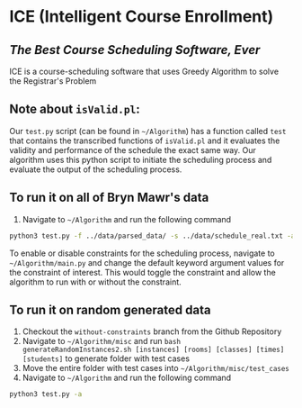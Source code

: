 # ICE (Intelligent Course Enrollment)
## _The Best Course Scheduling Software, Ever_

ICE is a course-scheduling software that uses Greedy Algorithm to solve the Registrar's Problem

## Note about `isValid.pl`:
Our `test.py` script (can be found in `~/Algorithm`) has a function called `test` that contains the transcribed functions of `isValid.pl` and it evaluates the validity and performance of the schedule the exact same way. Our algorithm uses this python script to initiate the scheduling process and evaluate the output of the scheduling process. 

## To run it on all of Bryn Mawr's data

1. Navigate to `~/Algorithm` and run the following command

```sh
python3 test.py -f ../data/parsed_data/ -s ../data/schedule_real.txt -a
```

To enable or disable constraints for the scheduling process, navigate to `~/Algorithm/main.py` and change the default keyword argument values for the constraint of interest. This would toggle the constraint and allow the algorithm to run with or without the constraint.

## To run it on random generated data

1. Checkout the `without-constraints` branch from the Github Repository
2. Navigate to `~/Algorithm/misc` and run `bash generateRandomInstances2.sh [instances] [rooms] [classes] [times] [students]` to generate folder with test cases
2. Move the entire folder with test cases into `~/Algorithm/misc/test_cases`
2. Navigate to `~/Algorithm` and run the following command

```sh
python3 test.py -a
```


